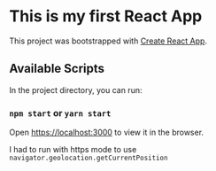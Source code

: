 # This is my first React App

This project was bootstrapped with [Create React App](https://github.com/facebook/create-react-app).

## Available Scripts

In the project directory, you can run:

### `npm start` or `yarn start`

Open [https://localhost:3000](https://localhost:3000) to view it in the browser.

I had to run with https mode to use `navigator.geolocation.getCurrentPosition`
